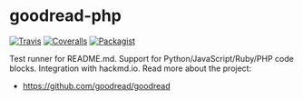 # goodread-php

[![Travis](https://travis-ci.org/goodread/goodread-php.svg?branch=master)](https://travis-ci.org/goodread/goodread-php)
[![Coveralls](http://img.shields.io/coveralls/goodread/goodread-php.svg?branch=master)](https://coveralls.io/r/goodread/goodread-php?branch=master)
[![Packagist](https://img.shields.io/packagist/dm/goodread/goodread.svg)](https://packagist.org/packages/goodread/goodread)

Test runner for README.md. Support for Python/JavaScript/Ruby/PHP code blocks. Integration with hackmd.io. Read more about the project:

- https://github.com/goodread/goodread
